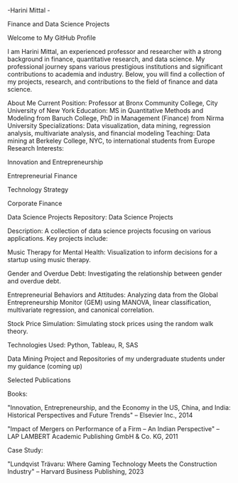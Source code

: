 -Harini Mittal -

Finance and Data Science Projects

Welcome to My GitHub Profile

I am Harini Mittal, an experienced professor and researcher with a strong background in finance, quantitative research, and data science. My professional journey spans various prestigious institutions and significant contributions to academia and industry. Below, you will find a collection of my projects, research, and contributions to the field of finance and data science.

About Me
Current Position: Professor at Bronx Community College, City University of New York
Education: MS in Quantitative Methods and Modeling from Baruch College, PhD in Management (Finance) from Nirma University
Specializations: Data visualization, data mining, regression analysis, multivariate analysis, and financial modeling
Teaching: Data mining at Berkeley College, NYC, to international students from Europe
Research Interests: 

Innovation and Entrepreneurship

Entrepreneurial Finance

Technology Strategy

Corporate Finance

Data Science Projects
Repository: Data Science Projects

Description: A collection of data science projects focusing on various applications. Key projects include:

Music Therapy for Mental Health: Visualization to inform decisions for a startup using music therapy.

Gender and Overdue Debt: Investigating the relationship between gender and overdue debt.

Entrepreneurial Behaviors and Attitudes: Analyzing data from the Global Entrepreneurship Monitor (GEM) using MANOVA, linear classification, multivariate regression, and canonical correlation.

Stock Price Simulation: Simulating stock prices using the random walk theory.

Technologies Used: Python, Tableau, R, SAS

Data Mining Project and Repositories of my undergraduate students under my guidance
(coming up)

Selected Publications

Books:

"Innovation, Entrepreneurship, and the Economy in the US, China, and India: Historical Perspectives and Future Trends" – Elsevier Inc., 2014

"Impact of Mergers on Performance of a Firm – An Indian Perspective" – LAP LAMBERT Academic Publishing GmbH & Co. KG, 2011

Case Study:

"Lundqvist Trävaru: Where Gaming Technology Meets the Construction Industry" – Harvard Business Publishing, 2023
